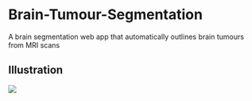 # Brain-Tumour-Segmentation
A brain segmentation web app that automatically outlines brain tumours from MRI scans

## Illustration
<img src="images/output.gif">
